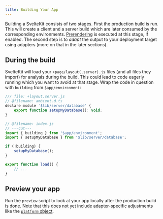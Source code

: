 ```yaml
---
title: Building Your App
---
```


Building a SvelteKit consists of two stages. First the production build is run. This will create a client and a server build which are later consumed by the corresponding environments. [Prerendering](/docs/page-options#prerender) is executed at this stage, if enabled. The second step is to _adapt_ the output to your deployment target using adapters (more on that in the later sections).

## During the build

SvelteKit will load your `+page/layout(.server).js` files (and all files they import) for analysis during the build. This could lead to code eagerly running which you want to avoid at that stage. Wrap the code in question with `building` from `$app/environment`:

```js
/// file: +layout.server.js
// @filename: ambient.d.ts
declare module '$lib/server/database' {
	export function setupMyDatabase(): void;
}

// @filename: index.js
// ---cut---
import { building } from '$app/environment';
import { setupMyDatabase } from '$lib/server/database';

if (!building) {
	setupMyDatabase();
}

export function load() {
	// ...
}
```

## Preview your app

Run the `preview` script to look at your app locally after the production build is done. Note that this does not yet include adapter-specific adjustments like the [`platform` object](adapters#supported-environments-platform-specific-context).
